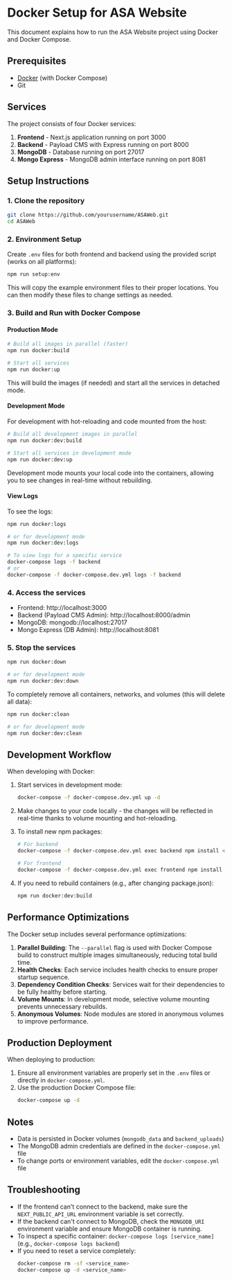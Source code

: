 # Docker Setup for ASA Website

This document explains how to run the ASA Website project using Docker and Docker Compose.

## Prerequisites

- [Docker](https://www.docker.com/products/docker-desktop/) (with Docker Compose)
- Git

## Services

The project consists of four Docker services:

1. **Frontend** - Next.js application running on port 3000
2. **Backend** - Payload CMS with Express running on port 8000
3. **MongoDB** - Database running on port 27017
4. **Mongo Express** - MongoDB admin interface running on port 8081

## Setup Instructions

### 1. Clone the repository

```bash
git clone https://github.com/yourusername/ASAWeb.git
cd ASAWeb
```

### 2. Environment Setup

Create `.env` files for both frontend and backend using the provided script (works on all platforms):

```bash
npm run setup:env
```

This will copy the example environment files to their proper locations. You can then modify these files to change settings as needed.

### 3. Build and Run with Docker Compose

#### Production Mode

```bash
# Build all images in parallel (faster)
npm run docker:build

# Start all services
npm run docker:up
```

This will build the images (if needed) and start all the services in detached mode.

#### Development Mode

For development with hot-reloading and code mounted from the host:

```bash
# Build all development images in parallel
npm run docker:dev:build

# Start all services in development mode
npm run docker:dev:up
```

Development mode mounts your local code into the containers, allowing you to see changes in real-time without rebuilding.

#### View Logs

To see the logs:

```bash
npm run docker:logs

# or for development mode
npm run docker:dev:logs

# To view logs for a specific service
docker-compose logs -f backend
# or
docker-compose -f docker-compose.dev.yml logs -f backend
```

### 4. Access the services

- Frontend: http://localhost:3000
- Backend (Payload CMS Admin): http://localhost:8000/admin
- MongoDB: mongodb://localhost:27017
- Mongo Express (DB Admin): http://localhost:8081

### 5. Stop the services

```bash
npm run docker:down

# or for development mode
npm run docker:dev:down
```

To completely remove all containers, networks, and volumes (this will delete all data):

```bash
npm run docker:clean

# or for development mode
npm run docker:dev:clean
```

## Development Workflow

When developing with Docker:

1. Start services in development mode:
   ```bash
   docker-compose -f docker-compose.dev.yml up -d
   ```

2. Make changes to your code locally - the changes will be reflected in real-time thanks to volume mounting and hot-reloading.

3. To install new npm packages:
   ```bash
   # For backend
   docker-compose -f docker-compose.dev.yml exec backend npm install <package_name>
   
   # For frontend
   docker-compose -f docker-compose.dev.yml exec frontend npm install <package_name>
   ```

4. If you need to rebuild containers (e.g., after changing package.json):
   ```bash
   npm run docker:dev:build
   ```

## Performance Optimizations

The Docker setup includes several performance optimizations:

1. **Parallel Building**: The `--parallel` flag is used with Docker Compose build to construct multiple images simultaneously, reducing total build time.
2. **Health Checks**: Each service includes health checks to ensure proper startup sequence.
3. **Dependency Condition Checks**: Services wait for their dependencies to be fully healthy before starting.
4. **Volume Mounts**: In development mode, selective volume mounting prevents unnecessary rebuilds.
5. **Anonymous Volumes**: Node modules are stored in anonymous volumes to improve performance.

## Production Deployment

When deploying to production:

1. Ensure all environment variables are properly set in the `.env` files or directly in `docker-compose.yml`.
2. Use the production Docker Compose file:
   ```bash
   docker-compose up -d
   ```

## Notes

- Data is persisted in Docker volumes (`mongodb_data` and `backend_uploads`)
- The MongoDB admin credentials are defined in the `docker-compose.yml` file
- To change ports or environment variables, edit the `docker-compose.yml` file

## Troubleshooting

- If the frontend can't connect to the backend, make sure the `NEXT_PUBLIC_API_URL` environment variable is set correctly.
- If the backend can't connect to MongoDB, check the `MONGODB_URI` environment variable and ensure MongoDB container is running.
- To inspect a specific container: `docker-compose logs [service_name]` (e.g., `docker-compose logs backend`)
- If you need to reset a service completely:
  ```bash
  docker-compose rm -sf <service_name>
  docker-compose up -d <service_name>
  ``` 